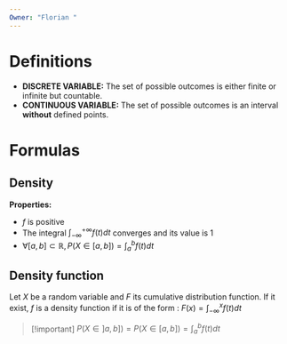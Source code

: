 ```yaml
---
Owner: "Florian "
---
```

# Definitions
- **DISCRETE VARIABLE:** The set of possible outcomes is either finite or infinite but countable.
- **CONTINUOUS VARIABLE:** The set of possible outcomes is an interval **without** defined points.
# Formulas
## Density
**Properties:**
- $f$ is positive
- The integral $\int_{-\infty}^{+\infty}f(t)dt$ converges and its value is 1
- $\forall [a,b]\subset \mathbb{R}, P(X\in[a,b])=\int_a^b f(t)dt$
## Density function
Let $X$ be a random variable and $F$ its cumulative distribution function.
If it exist, $f$ is a density function if it is of the form :
$F(x)=\int_{-\infty}^x f(t)dt$

> [!important] $P(X\in]a,b])=P(X\in[a,b])=\int_a^bf(t)dt$